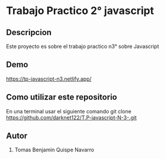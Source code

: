 # Trabajo Practico 2° javascript

## Descripcion
Este proyecto es sobre el trabajo practico n3° sobre Javascript

## Demo

https://tp-javascript-n3.netlify.app/

## Como utilizar este repositorio 

En una terminal usar el siguiente comando
git clone https://github.com/darknet122/T.P-javascript-N-3-.git

## Autor

1. Tomas Benjamin Quispe Navarro